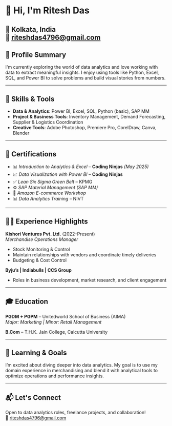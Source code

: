 # 👋 Hi, I'm Ritesh Das  
📍 Kolkata, India  
📧 riteshdas4796@gmail.com 
---

## 🎯 Profile Summary  
I'm currently exploring the world of data analytics and love working with data to extract meaningful insights. 
I enjoy using tools like Python, Excel, SQL, and Power BI to solve problems and build visual stories from numbers.


---

## 🔧 Skills & Tools  
- **Data & Analytics**: Power BI, Excel, SQL, Python (basic), SAP MM  
- **Project & Business Tools**: Inventory Management, Demand Forecasting, Supplier & Logistics Coordination  
- **Creative Tools**: Adobe Photoshop, Premiere Pro, CorelDraw, Canva, Blender  

---

## 📜 Certifications  
  - 📊 *Introduction to Analytics & Excel* – **Coding Ninjas** *(May 2025)*  
  - 📈 *Data Visualization with Power BI* – **Coding Ninjas**  
  - ✅ *Lean Six Sigma Green Belt* – KPMG  
  - ⚙️ *SAP Material Management (SAP MM)*  
  - 🛒 *Amazon E-commerce Workshop*  
  - 📊 *Data Analytics Training* – NIVT

---

## 🧑‍💼 Experience Highlights  
**Kishori Ventures Pvt. Ltd.** (2022–Present)  
*Merchandise Operations Manager*    
- Stock Monitoring & Control
- Maintain relationships with vendors and coordinate timely deliveries
- Budgeting & Cost Control  

**Byju’s | Indiabulls | CCS Group**  
- Roles in business development, market research, and client engagement  

---

## 🎓 Education  
**PGDM + PGPM** – Unitedworld School of Business (AIMA)  
*Major: Marketing | Minor: Retail Management*  

**B.Com** – T.H.K. Jain College, Calcutta University  

---

## 🌱 Learning & Goals  
I’m excited about diving deeper into data analytics.
My goal is to use my domain experience in merchandising and blend it with analytical tools to optimize operations and performance insights.

---

## 📬 Let's Connect  
Open to data analytics roles, freelance projects, and collaboration!  
📧 riteshdas4796@gmail.com
